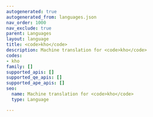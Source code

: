 ```yaml
---
autogenerated: true
autogenerated_from: languages.json
nav_order: 1000
nav_exclude: true
parent: Languages
layout: language
title: <code>kho</code>
description: Machine translation for <code>kho</code>
codes:
- kho
family: []
supported_apis: []
supported_qe_apis: []
supported_ape_apis: []
seo:
  name: Machine translation for <code>kho</code>
  type: Language

---
```


